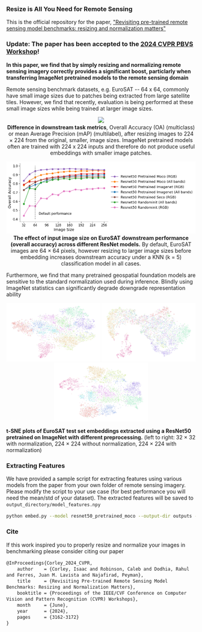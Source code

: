 ### Resize is All You Need for Remote Sensing

This is the official repository for the paper, ["Revisiting pre-trained remote sensing model
benchmarks: resizing and normalization matters"](https://arxiv.org/abs/2305.13456)

### Update: The paper has been accepted to the [2024 CVPR PBVS Workshop](https://pbvs-workshop.github.io/)!

**In this paper, we find that by simply resizing and normalizing remote sensing imagery correctly provides a significant boost, particlarly when transferring ImageNet pretrained models to the remote sensing domain**

Remote sensing benchmark datasets, e.g. EuroSAT -- 64 x 64, commonly have small image sizes due to patches being extracted from large satellite tiles. However, we find that recently, evaluation is being performed at these small image sizes while being trained at larger image sizes.


<p align="center">
    <img src="./figures/delta_plot.png" width="600"/><br/>
    <b>Difference in downstream task metrics</b>, Overall Accuracy (OA) (multiclass) or mean Average Precision (mAP) (multilabel), after resizing images to 224 × 224 from the original, smaller, image sizes. ImageNet pretrained models often are trained with 224 x 224 inputs and therefore do not produce useful embeddings with smaller image patches.
</p>

<p align="center">
    <img src="./figures/eurosat_size_vs_performance.png" width="800"/><br/>
    <b>The effect of input image size on EuroSAT downstream performance (overall accuracy) across different ResNet models.</b> By default, EuroSAT images are 64 × 64 pixels, however resizing to larger image sizes before embedding increases downstream accuracy under a KNN (k = 5)
classification model in all cases.
</p>


Furthermore, we find that many pretrained geospatial foundation models are sensitive to the standard normalization used during inference. Blindly using ImageNet statistics can significantly degrade downgrade representation ability



<p align="center">
  <img src="figures/tsne_eurosat_imagenet_64.png" width="250" />
  <img src="figures/tsne_eurosat_nostdscaling_imagenet_224.png" width="250" /> 
  <img src="figures/tsne_eurosat_imagenet_224.png" width="250" />

<b>t-SNE plots of EuroSAT test set embeddings extracted using a ResNet50 pretrained on ImageNet with different preprocessing.</b> (left to right: 32 × 32 with normalization, 224 × 224 without normalization, 224 × 224 with normalization)
</p>


### Extracting Features

We have provided a sample script for extracting features using various models from the paper from your own folder of remote sensing imagery. Please modify the script to your use case (for best performance you will need the mean/std of your dataset). The extracted features will be saved to `output_directory/model_features.npy`

```bash
python embed.py --model resnet50_pretrained_moco --output-dir outputs --root path/to/your/folder --image-size 224 --batch-size 32 --workers 8 --device cuda:0
```


### Cite

If this work inspired you to properly resize and normalize your images in benchmarking please consider citing our paper

```bibtext
@InProceedings{Corley_2024_CVPR,
    author    = {Corley, Isaac and Robinson, Caleb and Dodhia, Rahul and Ferres, Juan M. Lavista and Najafirad, Peyman},
    title     = {Revisiting Pre-trained Remote Sensing Model Benchmarks: Resizing and Normalization Matters},
    booktitle = {Proceedings of the IEEE/CVF Conference on Computer Vision and Pattern Recognition (CVPR) Workshops},
    month     = {June},
    year      = {2024},
    pages     = {3162-3172}
}
```
